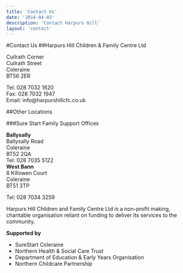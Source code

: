 ```yaml
---
title: 'Contact Us'
date: '2014-04-03'
description: 'Contact Harpurs Hill'
layout: 'contact'
---
```

#Contact Us
##Harpurs Hill Children & Family Centre Ltd
<div class="row">
<div class="col-sm-5">
Cuilrath Corner</br>  
Cuilrath Street</br> 
Coleraine</br>
BT56 2ER</br>

<p>
Tel: 028 7032 1620</br>
Fax: 028 7032 1947</br>
Email: info@harpurshillcfc.co.uk
</p>
</div>
<div class="col-sm-7">
<div id="map-canvas"></div>
</div>
</div>
##Other Locations

###Sure Start Family Support Offices
<div class="row">
<div class="col-sm-6">
<b>Ballysally</b><br/>
Ballysally Road <br/>
Coleraine <br/>
BT52 2QA <br/> 
Tel: 028 7035 5122
</div>

<div class="col-sm-6">
<b>West Bann</b><br/>
8 Killowen Court<br/>
Coleraine<br/>
BT51 3TP<br/>

Tel: 028 7034 3259
</div>
</div>
<div class="undertext">
<p>
Harpurs Hill Children and Family Centre Ltd is a non-profit making, charitable organisation reliant on funding to deliver its services to the community.
</p>

<b>Supported by</b>
</div>

- SureStart Coleraine
- Northern Health & Social Care Trust
- Department of Education & Early Years Organisation
- Northern Childcare Partnership
